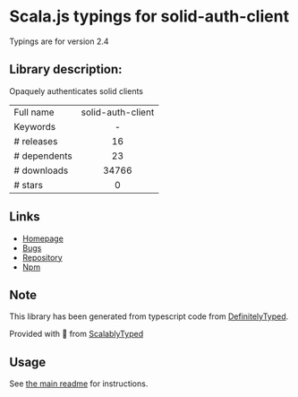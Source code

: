 
# Scala.js typings for solid-auth-client

Typings are for version 2.4

## Library description:
Opaquely authenticates solid clients

|                    |                 |
| ------------------ | :-------------: |
| Full name          | solid-auth-client |
| Keywords           | - |
| # releases         | 16 |
| # dependents       | 23 |
| # downloads        | 34766 |
| # stars            | 0 |

## Links
- [Homepage](https://github.com/solid/solid-auth-client#readme)
- [Bugs](https://github.com/solid/solid-auth-client/issues)
- [Repository](https://github.com/solid/solid-auth-client)
- [Npm](https://www.npmjs.com/package/solid-auth-client)
    


## Note
This library has been generated from typescript code from [DefinitelyTyped](https://definitelytyped.org).

Provided with :purple_heart: from [ScalablyTyped](https://github.com/oyvindberg/ScalablyTyped)

## Usage
See [the main readme](../../readme.md) for instructions.


